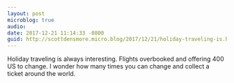 ```yaml
---
layout: post
microblog: true
audio: 
date: 2017-12-21 11:14:33 -0800
guid: http://scottdensmore.micro.blog/2017/12/21/holiday-traveling-is.html
---
```

<p>Holiday traveling is always interesting. Flights overbooked and offering 400 US to change. I wonder how many times you can change and collect a ticket around the world.</p>
